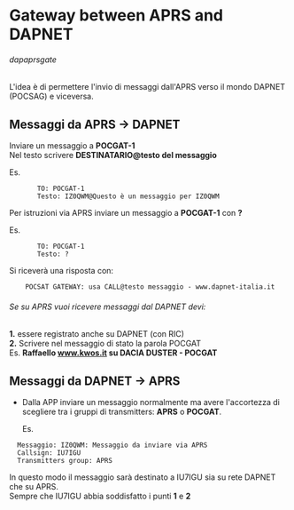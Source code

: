 # Gateway between APRS and DAPNET 
###### dapaprsgate

L'idea è di permettere l'invio di messaggi dall'APRS verso il mondo DAPNET (POCSAG) e viceversa.

Messaggi da APRS -> DAPNET
---------------------------
Inviare un messaggio a **POCGAT-1**<br/>
Nel testo scrivere __DESTINATARIO@testo del messaggio__  
  
Es.<br/>
```
       TO: POCGAT-1  
       Testo: IZ0QWM@Questo è un messaggio per IZ0QWM  
```

Per istruzioni via APRS inviare un messaggio a **POCGAT-1** con __?__

Es.  
```
       TO: POCGAT-1  
       Testo: ?  
```
Si riceverà una risposta con:  
```
	POCSAT GATEWAY: usa CALL@testo messaggio - www.dapnet-italia.it  
```

###### Se su APRS vuoi ricevere messaggi dal DAPNET devi:  
**1.** essere registrato anche su DAPNET (con RIC)  
**2.** Scrivere nel messaggio di stato la parola POCGAT  
Es. __Raffaello www.kwos.it su DACIA DUSTER - POCGAT__
  
Messaggi da DAPNET -> APRS
--------------------------

- Dalla APP inviare un messaggio normalmente ma avere l'accortezza di scegliere tra 
i gruppi di transmitters: **APRS** o **POCGAT**.  

  Es.  
```
  Messaggio: IZ0QWM: Messaggio da inviare via APRS
  Callsign: IU7IGU
  Transmitters group: APRS
```

In questo modo il messaggio sarà destinato a IU7IGU sia su rete DAPNET che su APRS.  
Sempre che IU7IGU abbia soddisfatto i punti **1** e **2**  

 
